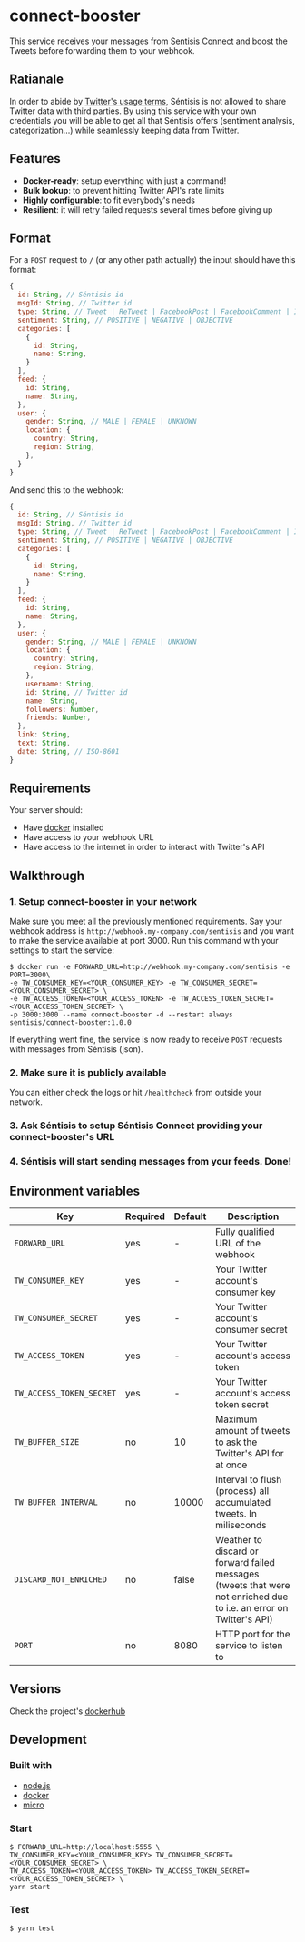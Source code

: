 # connect-booster

This service receives your messages from [Sentisis Connect](http://learning.sentisis.io/sentisis-connect/introduccion-a-sentisis-connect) and boost the Tweets before forwarding them to your webhook.

## Ratianale

In order to abide by [Twitter's usage terms](https://developer.twitter.com/en/developer-terms/agreement-and-policy.html), Séntisis is not allowed to share Twitter data with third parties. By using this service with your own credentials you will be able to get all that Séntisis offers (sentiment analysis, categorization...) while seamlessly keeping data from Twitter.  

## Features

* **Docker-ready**: setup everything with just a command!
* **Bulk lookup**: to prevent hitting Twitter API's rate limits
* **Highly configurable**: to fit everybody's needs
* **Resilient**: it will retry failed requests several times before giving up

## Format

For a `POST` request to `/` (or any other path actually) the input should have this format:

```javascript
{
  id: String, // Séntisis id
  msgId: String, // Twitter id 
  type: String, // Tweet | ReTweet | FacebookPost | FacebookComment | InstagramPost | InstagramComment | YoutubeVideo | YoutubeComment
  sentiment: String, // POSITIVE | NEGATIVE | OBJECTIVE
  categories: [
    {
      id: String,
      name: String,
    }
  ],
  feed: {
    id: String,
    name: String,
  },
  user: {
    gender: String, // MALE | FEMALE | UNKNOWN
    location: {
      country: String,
      region: String,
    },
  }
}
```

And send this to the webhook:

```javascript
{
  id: String, // Séntisis id
  msgId: String, // Twitter id 
  type: String, // Tweet | ReTweet | FacebookPost | FacebookComment | InstagramPost | InstagramComment | YoutubeVideo | YoutubeComment
  sentiment: String, // POSITIVE | NEGATIVE | OBJECTIVE
  categories: [
    {
      id: String,
      name: String,
    }
  ],
  feed: {
    id: String,
    name: String,
  },
  user: {
    gender: String, // MALE | FEMALE | UNKNOWN
    location: {
      country: String,
      region: String,
    },
    username: String,
    id: String, // Twitter id
    name: String,
    followers: Number,
    friends: Number,
  },
  link: String,
  text: String,
  date: String, // ISO-8601
}
```

## Requirements

Your server should:
* Have [docker](https://www.docker.com/) installed
* Have access to your webhook URL
* Have access to the internet in order to interact with Twitter's API

## Walkthrough

### 1. Setup connect-booster in your network

Make sure you meet all the previously mentioned requirements. Say your webhook address is `http://webhook.my-company.com/sentisis` and you want to make the service available at port 3000. Run this command with your settings to start the service:
```
$ docker run -e FORWARD_URL=http://webhook.my-company.com/sentisis -e PORT=3000\
-e TW_CONSUMER_KEY=<YOUR_CONSUMER_KEY> -e TW_CONSUMER_SECRET=<YOUR_CONSUMER_SECRET> \
-e TW_ACCESS_TOKEN=<YOUR_ACCESS_TOKEN> -e TW_ACCESS_TOKEN_SECRET=<YOUR_ACCESS_TOKEN_SECRET> \
-p 3000:3000 --name connect-booster -d --restart always sentisis/connect-booster:1.0.0
```

If everything went fine, the service is now ready to receive `POST` requests with messages from Séntisis (json).

### 2. Make sure it is publicly available

You can either check the logs or hit `/healthcheck` from outside your network.

### 3. Ask Séntisis to setup Séntisis Connect providing your connect-booster's URL

### 4. Séntisis will start sending messages from your feeds. Done!

## Environment variables

| Key                      | Required | Default | Description                                                                                                         |
| ------------------------ | -------- | ------- | ------------------------------------------------------------------------------------------------------------------- |
| `FORWARD_URL`            | yes      | -       | Fully qualified URL of the webhook                                                                                  |
| `TW_CONSUMER_KEY`        | yes      | -       | Your Twitter account's consumer key                                                                                 |
| `TW_CONSUMER_SECRET`     | yes      | -       | Your Twitter account's consumer secret                                                                              |
| `TW_ACCESS_TOKEN`        | yes      | -       | Your Twitter account's access token                                                                                 |
| `TW_ACCESS_TOKEN_SECRET` | yes      | -       | Your Twitter account's access token secret                                                                          |
| `TW_BUFFER_SIZE`         | no       | 10      | Maximum amount of tweets to ask the Twitter's API for at once                                                       |
| `TW_BUFFER_INTERVAL`     | no       | 10000   | Interval to flush (process) all accumulated tweets. In miliseconds                                                  |
| `DISCARD_NOT_ENRICHED`   | no       | false   | Weather to discard or forward failed messages (tweets that were not enriched due to i.e. an error on Twitter's API) |
| `PORT`                   | no       | 8080    | HTTP port for the service to listen to                                                                              |

## Versions

Check the project's [dockerhub](https://hub.docker.com/r/sentisis/connect-booster/tags/)

## Development

### Built with

* [node.js](https://nodejs.org/)
* [docker](https://www.docker.com/)
* [micro](https://github.com/zeit/micro)

### Start
```
$ FORWARD_URL=http://localhost:5555 \
TW_CONSUMER_KEY=<YOUR_CONSUMER_KEY> TW_CONSUMER_SECRET=<YOUR_CONSUMER_SECRET> \
TW_ACCESS_TOKEN=<YOUR_ACCESS_TOKEN> TW_ACCESS_TOKEN_SECRET=<YOUR_ACCESS_TOKEN_SECRET> \
yarn start
```

### Test
```
$ yarn test
```
